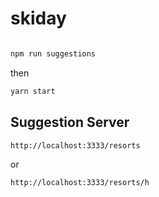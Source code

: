 
# skiday

```bash

npm run suggestions
```

then

```bash
yarn start
```

## Suggestion Server
```bash
http://localhost:3333/resorts

```

or 

```bash
http://localhost:3333/resorts/h

```

